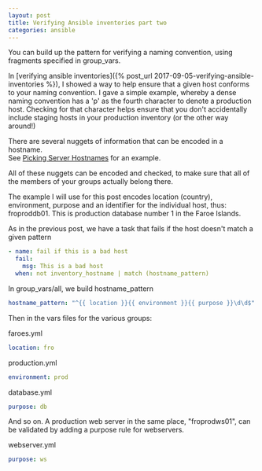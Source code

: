 ```yaml
---
layout: post
title: Verifying Ansible inventories part two
categories: ansible
---
```


You can build up the pattern for verifying a naming convention, using fragments specified in group_vars.

In [verifying ansible inventories]({% post_url 2017-09-05-verifying-ansible-inventories %}),
I showed a way to help ensure that a given host conforms to your naming convention.  I gave 
a simple example, whereby a dense naming convention has a 'p' as the fourth character to denote
a production host.  Checking for that character helps ensure that you don't accidentally include
staging hosts in your production inventory (or the other way around!)

There are several nuggets of information that can be encoded in a hostname.  
See [Picking Server Hostnames](https://blog.serverdensity.com/picking-server-hostnames/)
for an example.

All of these nuggets can be encoded and checked, to make sure that all of the members of your groups 
actually belong there.

The example I will use for this post encodes location (country), environment, purpose and an identifier
for the individual host, thus: froproddb01.  This is production database number 1 in the Faroe Islands.

As in the previous post, we have a task that fails if the host doesn't match a given pattern
```yaml
- name: fail if this is a bad host
  fail: 
    msg: This is a bad host
  when: not inventory_hostname | match (hostname_pattern)
```

In group_vars/all, we build hostname_pattern
```yaml
hostname_pattern: "^{{ location }}{{ environment }}{{ purpose }}\d\d$"
```

Then in the vars files for the various groups:

faroes.yml
```yaml
location: fro
```

production.yml
```yaml
environment: prod
```

database.yml
```yaml
purpose: db
```

And so on.  A production web server in the same place, "froprodws01", can be validated by adding
a purpose rule for webservers.

webserver.yml
```yaml
purpose: ws
```

